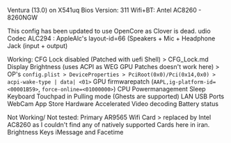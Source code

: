 Ventura (13.0) on X541uq
Bios Version: 311
Wifi+BT: Antel AC8260 - 8260NGW

This config has been updated to use OpenCore as Clover is dead.
udio Codec ALC294 : 
AppleAlc's layout-id=66 (Speakers + Mic + Headphone Jack (input + output)

Working:
CFG Lock disabled (Patched with uefi Shell) > CFG_Lock.md
Display Brightness (uses ACPI as WEG GPU Patches doesn't work here) > OP's `config.plist > DeviceProperties > PciRoot(0x0)/Pci(0x14,0x0) > acpi-wake-type | data| <01>`
GPU firmwarepatch (`AAPL,ig-platform-id=<00001B59>`, `force-online=<01000000>`)
CPU Powermanagement
Sleep
Keyboard
Touchpad in Pulling mode (Ghests are supported)
LAN
USB Ports
WebCam
App Store
Hardware Accelerated Video decoding
Battery status

Not Working/ Not tested:
Primary AR9565 Wifi Card > replaced by Intel AC8260 as I couldn't find any of natively supported Cards here in iran.
Brightness Keys
iMessage and Facetime
